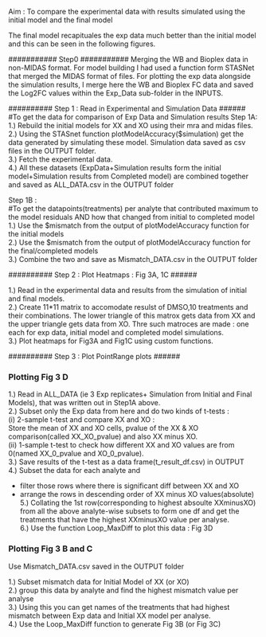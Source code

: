 
Aim : To compare the experimental data with results simulated using the initial model and the final model

The final model recapituales the exp data much better than the initial model and this can be seen in the following figures.


###########  Step0  ###########
Merging the WB and Bioplex data in non-MIDAS format. For model building I had used a function form STASNet that merged the MIDAS format of files. For plotting the exp data alongside the simulation results, I merge here the WB and Bioplex FC data and saved the Log2FC values within the Exp_Data sub-folder in the INPUTS.

########## Step 1 : Read in Experimental and Simulation Data ###### 
#To get the data for comparison of Exp Data and Simulation results
Step 1A:   
1.) Rebuild the initial models for XX and XO using their mra and midas files.   
2.) Using the STASnet function plotModelAccuracy($simulation) get the data generated by simulating these model. Simulation data saved as csv files in the OUTPUT folder.   
3.) Fetch the experimental data.   
4.) All these datasets (ExpData+Simulation results form the initial model+Simulation results from Completed model) are combined together and saved as ALL_DATA.csv in the OUTPUT folder   

Step 1B :   
#To get the datapoints(treatments) per analyte that contributed maximum to the model residuals AND how that changed from initial to completed model   
1.) Use the $mismatch from the output of plotModelAccuracy function for the initial models   
2.) Use the $mismatch from the output of plotModelAccuracy function for the final/completed models   
3.) Combine the two and save as Mismatch_DATA.csv in the OUTPUT folder   

########## Step 2 : Plot Heatmaps : Fig 3A, 1C ######    

1.) Read in the experimental data and results from the simulation of initial and final models.    
2.) Create 11*11 matrix to accomodate resulst of DMSO,10 treatments and their combinations. The lower triangle of this matrox gets data from XX and the upper triangle gets data from XO. Thre such matroces are made : one each for exp data, initial model and completed model simulations.   
3.) Plot heatmaps for Fig3A and Fig1C using custom functions.    


########## Step 3 : Plot PointRange plots ######     
### Plotting Fig 3 D
1.) Read in ALL_DATA (ie 3 Exp replicates+ Simulation from Initial and Final Models), that was written out in Step1A above.   
2.) Subset only the Exp data from here and do two kinds of t-tests :   
(i) 2-sample t-test and compare XX and XO :    
Store the mean of XX and XO cells, pvalue of the XX & XO comparison(called XX_XO_pvalue) and also XX minus XO.    
(ii) 1-sample t-test to check how different XX and XO values are from 0(named XX_0_pvalue and XO_0_pvalue).           
3.) Save results of the t-test as a data frame(t_result_df.csv) in OUTPUT   
4.) Subset the data for each analyte and     
- filter those rows where there is significant diff between XX and XO   
- arrange the rows in descending order of XX minus XO values(absolute)   
5.) Collating the 1st row(corresponding to highest absoulte XXminusXO) from all the above analyte-wise subsets to form one df and get the treatments that have the highest XXminusXO value per analyse.   
6.) Use the function Loop_MaxDiff to plot this data : Fig 3D    


### Plotting Fig 3 B and C   
Use Mismatch_DATA.csv saved in the OUTPUT folder   

1.) Subset mismatch data for Initial Model of XX (or XO)   
2.) group this data by analyte and find the highest mismatch value per analyse   
3.) Using this you can get names of the treatments that had highest mismatch between Exp data and Initial XX model per analyse.   
4.) Use the Loop_MaxDiff function to generate Fig 3B (or Fig 3C)   











